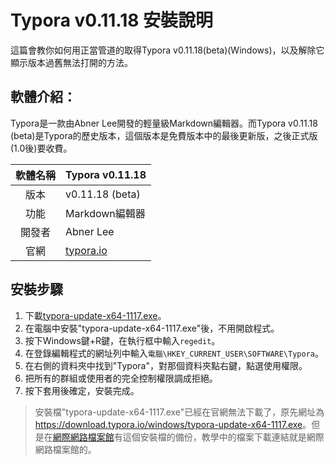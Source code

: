 # Typora v0.11.18 安裝說明
這篇會教你如何用正當管道的取得Typora v0.11.18(beta)(Windows)，以及解除它顯示版本過舊無法打開的方法。

## 軟體介紹：
Typora是一款由Abner Lee開發的輕量級Markdown編輯器。而Typora v0.11.18 (beta)是Typora的歷史版本，這個版本是免費版本中的最後更新版，之後正式版(1.0後)要收費。

軟體名稱 | Typora v0.11.18
:-----: | :-----
版本 | v0.11.18 (beta)
功能 | Markdown編輯器
開發者 | Abner Lee
官網 | [typora.io](https://typora.io/)


## 安裝步驟
1. 下載[typora-update-x64-1117.exe](https://web.archive.org/web/20220518163405/https://download.typora.io/windows/typora-update-x64-1117.exe)。
2. 在電腦中安裝"typora-update-x64-1117.exe"後，不用開啟程式。
3. 按下Windows鍵+R鍵，在執行框中輸入`regedit`。
4. 在登錄編輯程式的網址列中輸入`電腦\HKEY_CURRENT_USER\SOFTWARE\Typora`。
5. 在右側的資料夾中找到"Typora"，對那個資料夾點右鍵，點選使用權限。
6. 把所有的群組或使用者的完全控制權限調成拒絕。
7. 按下套用後確定，安裝完成。

> 安裝檔"typora-update-x64-1117.exe"已經在官網無法下載了，原先網址為<https://download.typora.io/windows/typora-update-x64-1117.exe>。但是在[網際網路檔案館](https://archive.org/)有這個安裝檔的備份，教學中的檔案下載連結就是網際網路檔案館的。
